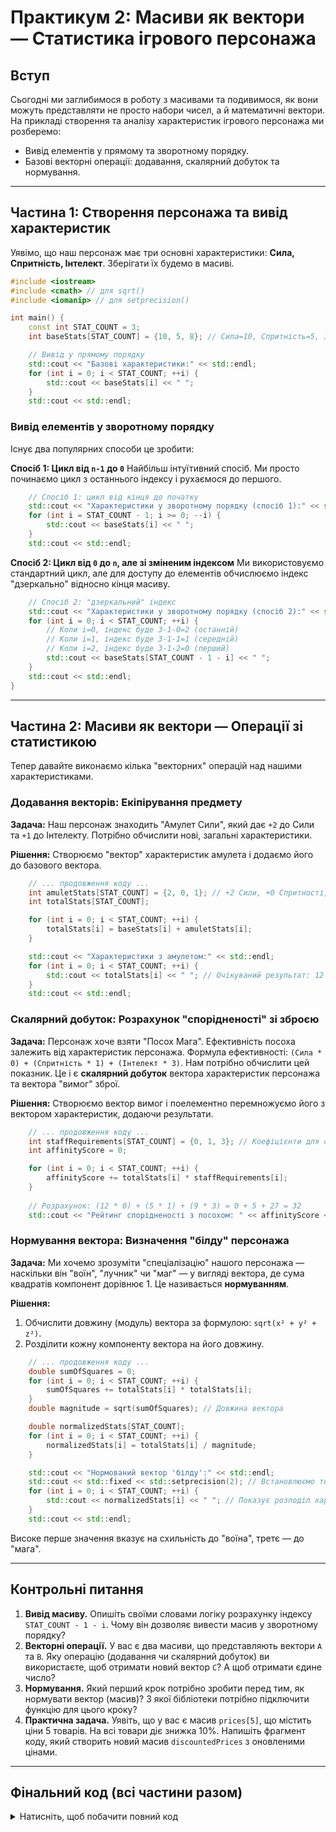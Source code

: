 # Практикум 2: Масиви як вектори — Статистика ігрового персонажа

## Вступ

Сьогодні ми заглибимося в роботу з масивами та подивимося, як вони можуть представляти не просто набори чисел, а й математичні вектори. На прикладі створення та аналізу характеристик ігрового персонажа ми розберемо:
* Вивід елементів у прямому та зворотному порядку.
* Базові векторні операції: додавання, скалярний добуток та нормування.

---

## Частина 1: Створення персонажа та вивід характеристик

Уявімо, що наш персонаж має три основні характеристики: **Сила, Спритність, Інтелект**. Зберігати їх будемо в масиві.

```cpp
#include <iostream>
#include <cmath> // для sqrt()
#include <iomanip> // для setprecision()

int main() {
    const int STAT_COUNT = 3;
    int baseStats[STAT_COUNT] = {10, 5, 8}; // Сила=10, Спритність=5, Інтелект=8

    // Вивід у прямому порядку
    std::cout << "Базові характеристики:" << std::endl;
    for (int i = 0; i < STAT_COUNT; ++i) {
        std::cout << baseStats[i] << " ";
    }
    std::cout << std::endl;
```

### Вивід елементів у зворотному порядку

Існує два популярних способи це зробити:

**Спосіб 1: Цикл від `n-1` до `0`**
Найбільш інтуїтивний спосіб. Ми просто починаємо цикл з останнього індексу і рухаємося до першого.

```cpp
    // Спосіб 1: цикл від кінця до початку
    std::cout << "Характеристики у зворотному порядку (спосіб 1):" << std::endl;
    for (int i = STAT_COUNT - 1; i >= 0; --i) {
        std::cout << baseStats[i] << " ";
    }
    std::cout << std::endl;
```

**Спосіб 2: Цикл від `0` до `n`, але зі зміненим індексом**
Ми використовуємо стандартний цикл, але для доступу до елементів обчислюємо індекс "дзеркально" відносно кінця масиву.

```cpp
    // Спосіб 2: "дзеркальний" індекс
    std::cout << "Характеристики у зворотному порядку (спосіб 2):" << std::endl;
    for (int i = 0; i < STAT_COUNT; ++i) {
        // Коли i=0, індекс буде 3-1-0=2 (останній)
        // Коли i=1, індекс буде 3-1-1=1 (середній)
        // Коли i=2, індекс буде 3-1-2=0 (перший)
        std::cout << baseStats[STAT_COUNT - 1 - i] << " ";
    }
    std::cout << std::endl;
}
```

-----

## Частина 2: Масиви як вектори — Операції зі статистикою

Тепер давайте виконаємо кілька "векторних" операцій над нашими характеристиками.

### Додавання векторів: Екіпірування предмету

**Задача:** Наш персонаж знаходить "Амулет Сили", який дає `+2` до Сили та `+1` до Інтелекту. Потрібно обчислити нові, загальні характеристики.

**Рішення:** Створюємо "вектор" характеристик амулета і додаємо його до базового вектора.

```cpp
    // ... продовження коду ...
    int amuletStats[STAT_COUNT] = {2, 0, 1}; // +2 Сили, +0 Спритності, +1 Інтелекту
    int totalStats[STAT_COUNT];

    for (int i = 0; i < STAT_COUNT; ++i) {
        totalStats[i] = baseStats[i] + amuletStats[i];
    }

    std::cout << "Характеристики з амулетом:" << std::endl;
    for (int i = 0; i < STAT_COUNT; ++i) {
        std::cout << totalStats[i] << " "; // Очікуваний результат: 12 5 9
    }
    std::cout << std::endl;
```

### Скалярний добуток: Розрахунок "спорідненості" зі зброєю

**Задача:** Персонаж хоче взяти "Посох Мага". Ефективність посоха залежить від характеристик персонажа. Формула ефективності: `(Сила * 0) + (Спритність * 1) + (Інтелект * 3)`. Нам потрібно обчислити цей показник. Це і є **скалярний добуток** вектора характеристик персонажа та вектора "вимог" зброї.

**Рішення:** Створюємо вектор вимог і поелементно перемножуємо його з вектором характеристик, додаючи результати.

```cpp
    // ... продовження коду ...
    int staffRequirements[STAT_COUNT] = {0, 1, 3}; // Коефіцієнти для скалярного добутку
    int affinityScore = 0;

    for (int i = 0; i < STAT_COUNT; ++i) {
        affinityScore += totalStats[i] * staffRequirements[i];
    }
    
    // Розрахунок: (12 * 0) + (5 * 1) + (9 * 3) = 0 + 5 + 27 = 32
    std::cout << "Рейтинг спорідненості з посохом: " << affinityScore << std::endl;
```

### Нормування вектора: Визначення "білду" персонажа

**Задача:** Ми хочемо зрозуміти "спеціалізацію" нашого персонажа — наскільки він "воїн", "лучник" чи "маг" — у вигляді вектора, де сума квадратів компонент дорівнює 1. Це називається **нормуванням**.

**Рішення:**

1.  Обчислити довжину (модуль) вектора за формулою: `sqrt(x² + y² + z²)`.
2.  Розділити кожну компоненту вектора на його довжину.

<!-- end list -->

```cpp
    // ... продовження коду ...
    double sumOfSquares = 0;
    for (int i = 0; i < STAT_COUNT; ++i) {
        sumOfSquares += totalStats[i] * totalStats[i];
    }
    double magnitude = sqrt(sumOfSquares); // Довжина вектора

    double normalizedStats[STAT_COUNT];
    for (int i = 0; i < STAT_COUNT; ++i) {
        normalizedStats[i] = totalStats[i] / magnitude;
    }

    std::cout << "Нормований вектор 'білду':" << std::endl;
    std::cout << std::fixed << std::setprecision(2); // Встановлюємо точність виводу
    for (int i = 0; i < STAT_COUNT; ++i) {
        std::cout << normalizedStats[i] << " "; // Показує розподіл характеристик
    }
    std::cout << std::endl;
```

Високе перше значення вказує на схильність до "воїна", третє — до "мага".

-----

## Контрольні питання

1.  **Вивід масиву.** Опишіть своїми словами логіку розрахунку індексу `STAT_COUNT - 1 - i`. Чому він дозволяє вивести масив у зворотному порядку?
2.  **Векторні операції.** У вас є два масиви, що представляють вектори `A` та `B`. Яку операцію (додавання чи скалярний добуток) ви використаєте, щоб отримати новий вектор `C`? А щоб отримати єдине число?
3.  **Нормування.** Який перший крок потрібно зробити перед тим, як нормувати вектор (масив)? З якої бібліотеки потрібно підключити функцію для цього кроку?
4.  **Практична задача.** Уявіть, що у вас є масив `prices[5]`, що містить ціни 5 товарів. На всі товари діє знижка 10%. Напишіть фрагмент коду, який створить новий масив `discountedPrices` з оновленими цінами.

-----

## Фінальний код (всі частини разом)

<details>
<summary>Натисніть, щоб побачити повний код</summary>

```cpp
#include <iostream>
#include <cmath> // для sqrt()
#include <iomanip> // для setprecision()

int main() {
    const int STAT_COUNT = 3;
    int baseStats[STAT_COUNT] = {10, 5, 8}; // Сила=10, Спритність=5, Інтелект=8

    // --- Частина 1: Вивід характеристик ---
    std::cout << "Базові характеристики:" << std::endl;
    for (int i = 0; i < STAT_COUNT; ++i) {
        std::cout << baseStats[i] << " ";
    }
    std::cout << std::endl;

    // Спосіб 1: цикл від кінця до початку
    std::cout << "Характеристики у зворотному порядку (спосіб 1):" << std::endl;
    for (int i = STAT_COUNT - 1; i >= 0; --i) {
        std::cout << baseStats[i] << " ";
    }
    std::cout << std::endl;

    // Спосіб 2: "дзеркальний" індекс
    std::cout << "Характеристики у зворотному порядку (спосіб 2):" << std::endl;
    for (int i = 0; i < STAT_COUNT; ++i) {
        std::cout << baseStats[STAT_COUNT - 1 - i] << " ";
    }
    std::cout << std::endl;

    // --- Частина 2: Векторні операції ---

    // Додавання векторів
    int amuletStats[STAT_COUNT] = {2, 0, 1}; // +2 Сили, +0 Спритності, +1 Інтелекту
    int totalStats[STAT_COUNT];

    for (int i = 0; i < STAT_COUNT; ++i) {
        totalStats[i] = baseStats[i] + amuletStats[i];
    }

    std::cout << "Характеристики з амулетом:" << std::endl;
    for (int i = 0; i < STAT_COUNT; ++i) {
        std::cout << totalStats[i] << " "; // Очікуваний результат: 12 5 9
    }
    std::cout << std::endl;

    // Скалярний добуток
    int staffRequirements[STAT_COUNT] = {0, 1, 3}; // Коефіцієнти
    int affinityScore = 0;

    for (int i = 0; i < STAT_COUNT; ++i) {
        affinityScore += totalStats[i] * staffRequirements[i];
    }
    std::cout << "Рейтинг спорідненості з посохом: " << affinityScore << std::endl;

    // Нормування вектора
    double sumOfSquares = 0;
    for (int i = 0; i < STAT_COUNT; ++i) {
        sumOfSquares += totalStats[i] * totalStats[i];
    }
    double magnitude = sqrt(sumOfSquares); // Довжина вектора

    double normalizedStats[STAT_COUNT];
    for (int i = 0; i < STAT_COUNT; ++i) {
        normalizedStats[i] = totalStats[i] / magnitude;
    }

    std::cout << "Нормований вектор 'білду':" << std::endl;
    std::cout << std::fixed << std::setprecision(2); // Встановлюємо точність виводу
    for (int i = 0; i < STAT_COUNT; ++i) {
        std::cout << normalizedStats[i] << " ";
    }
    std::cout << std::endl;

    return 0;
}
```

</details>